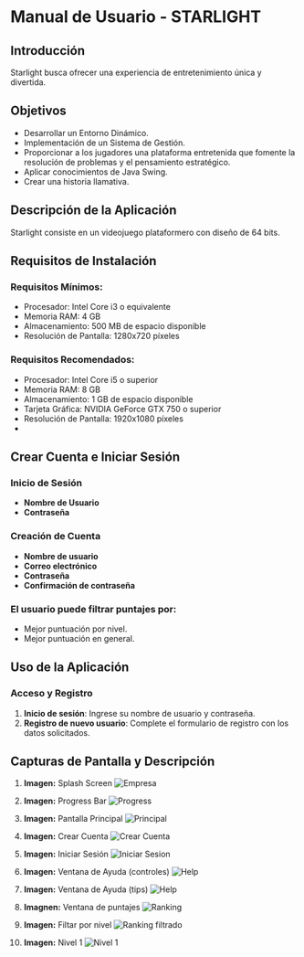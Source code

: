 
# Manual de Usuario - STARLIGHT

## Introducción
Starlight busca ofrecer una experiencia de entretenimiento única y divertida. 

## Objetivos
- Desarrollar un Entorno Dinámico.
- Implementación de un Sistema de Gestión.
- Proporcionar a los jugadores una plataforma entretenida que fomente la resolución de problemas y el pensamiento estratégico.
- Aplicar conocimientos de Java Swing.
- Crear una historia llamativa.

## Descripción de la Aplicación
Starlight consiste en un videojuego plataformero con diseño de 64 bits.

## Requisitos de Instalación
### Requisitos Mínimos:
- Procesador: Intel Core i3 o equivalente
- Memoria RAM: 4 GB
- Almacenamiento: 500 MB de espacio disponible
- Resolución de Pantalla: 1280x720 píxeles

### Requisitos Recomendados:
- Procesador: Intel Core i5 o superior
- Memoria RAM: 8 GB
- Almacenamiento: 1 GB de espacio disponible
- Tarjeta Gráfica: NVIDIA GeForce GTX 750 o superior
- Resolución de Pantalla: 1920x1080 píxeles
- 
## Crear Cuenta e Iniciar Sesión
### Inicio de Sesión
- **Nombre de Usuario**
- **Contraseña**

### Creación de Cuenta
- **Nombre de usuario**
- **Correo electrónico**
- **Contraseña**
- **Confirmación de contraseña**

### El usuario puede filtrar puntajes por:
- Mejor puntuación por nivel.
- Mejor puntuación en general.

## Uso de la Aplicación
### Acceso y Registro
1. **Inicio de sesión**: Ingrese su nombre de usuario y contraseña.
2. **Registro de nuevo usuario**: Complete el formulario de registro con los datos solicitados.

## Capturas de Pantalla y Descripción
1. **Imagen:** Splash Screen
![Empresa](https://github.com/davco0720/Starlight/blob/main/Documentaci%C3%B3n%20y%20ayuda/img_user/Empresa.png)

2. **Imagen:** Progress Bar
![Progress](https://github.com/davco0720/Starlight/blob/main/Documentaci%C3%B3n%20y%20ayuda/img_user/progress.png)

3. **Imagen:** Pantalla Principal
![Principal](https://github.com/davco0720/Starlight/blob/main/Documentaci%C3%B3n%20y%20ayuda/img_user/principal.png)

4. **Imagen:** Crear Cuenta
![Crear Cuenta](https://github.com/davco0720/Starlight/blob/main/Documentaci%C3%B3n%20y%20ayuda/img_user/crear.png)

5. **Imagen:** Iniciar Sesión
![Iniciar Sesion](https://github.com/davco0720/Starlight/blob/main/Documentaci%C3%B3n%20y%20ayuda/img_user/iniciar.png)

6. **Imagen:** Ventana de Ayuda (controles)
![Help](https://github.com/davco0720/Starlight/blob/main/Documentaci%C3%B3n%20y%20ayuda/img_user/ayuda.png)

7. **Imagen:** Ventana de Ayuda (tips)
![Help](https://github.com/davco0720/Starlight/blob/main/Documentaci%C3%B3n%20y%20ayuda/img_user/tips.png)

8. **Imagnen:** Ventana de puntajes
![Ranking](https://github.com/davco0720/Starlight/blob/main/Documentaci%C3%B3n%20y%20ayuda/img_user/top.png)

9. **Imagen:** Filtar por nivel
![Ranking filtrado](https://github.com/davco0720/Starlight/blob/main/Documentaci%C3%B3n%20y%20ayuda/img_user/top2.png)

10. **Imagen:** Nivel 1
![Nivel 1](https://github.com/davco0720/Starlight/blob/main/Documentaci%C3%B3n%20y%20ayuda/img_user/m1n1.png)

